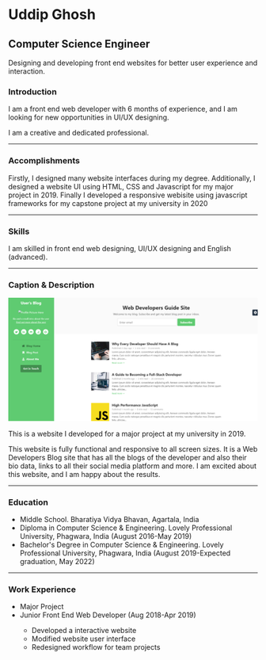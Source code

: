 # Uddip Ghosh
## Computer Science Engineer
<p>Designing and developing front end websites for better user experience and interaction.</p>

<h3>Introduction</h3>
<p>I am a front end web developer with 6 months of experience, and I am looking for new opportunities in UI/UX designing.<p>
<p>I am a creative and dedicated professional.</p>
<hr>

<h3>Accomplishments</h3>
<p>Firstly, I designed many website interfaces during my degree. Additionally, I designed a website UI using HTML, CSS and Javascript for my major project in 2019. Finally I developed a responsive webisite using javascript frameworks for my capstone project at my university in 2020</p>
<hr>

<h3>Skills</h3>
<p>I am skilled in front end web designing, UI/UX designing and English (advanced).</p>
<hr>

<h3>Caption & Description</h3>
<img src="https://raw.githubusercontent.com/uddipg/Portfolio/master/WebDev%20Blog.png" alt="My Project">
<p>This is a website I developed for a major project at my university in 2019.</p>
<p>This website is fully functional and responsive to all screen sizes. It is a Web Developers Blog site that has all the blogs of the developer and also their bio data, links to all their social media platform and more. I am excited about this website, and I am happy about the results.</p>
<hr>

<h3>Education</h3>
<ul>
  <li>Middle School. Bharatiya Vidya Bhavan, Agartala, India</li>
  <li>Diploma in Computer Science & Engineering. Lovely Professional University, Phagwara, India (August 2016-May 2019)</li>
  <li>Bachelor's Degree in Computer Science & Engineering. Lovely Professional University, Phagwara, India (August 2019-Expected graduation, May 2022)</li>
</ul>
<hr>

<h3>Work Experience</h3>
<ul>
  <li>Major Project</li>
  <li>Junior Front End Web Developer (Aug 2018-Apr 2019)</li>
  <ul>
    <li>Developed a interactive website</li>
    <li>Modified website user interface</li>
    <li>Redesigned workflow for team projects</li>
  </ul>
</ul>
